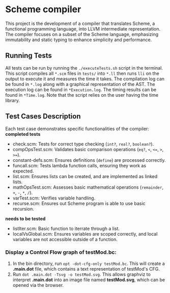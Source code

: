 # Scheme compiler
This project is the development of a compiler that translates Scheme, a functional programming language, into LLVM intermediate representation. The compiler focuses on a subset of the Scheme language, emphasizing immutability and static typing to enhance simplicity and performance.

## Running Tests
All tests can be run by running the `./executeTests.sh` script in the terminal. This script compiles all `*.scm` files in `tests/` into `*.ll` then runs `lli` on the output to execute it and measures the time it takes. The compilation log can be found in `*.log` along with a graphical representation of the AST. The execution log can be found in `*Execution.log`. The timing results can be found in `*Time.log`. Note that the script relies on the user having the time library.

## Test Cases Description
Each test case demonstrates specific functionalities of the compiler:
**completed tests**
* check.scm: Tests for correct type checking (`int?`, `real?`, `boolean?`).
* compOpsTest.scm: Validates basic comparison operations (`eq?`, `<`, `<=`, `>`, `>=`).
* constant-defs.scm: Ensures definitions (`define`) are processed correctly.
* funcall.scm: Tests lambda function calls, ensuring they work as expected.
* list.scm: Ensures lists can be created, and are implemented as linked lists.
* mathOpsTest.scm: Assesses basic mathematical operations (`remainder`, `+`, `-`, `*`, `/`).
* varTest.scm: Verifies variable handling.
* recurse.scm: Ensures out Scheme program is able to use basic recursion.

**needs to be tested**
* listIter.scm: Basic function to iterrate through a list.
* localVsGlobal.scm: Ensures variables are scoped correctly, and local variables are not accessible outside of a function.

### Display a Control Flow graph of testMod.bc:
1. In the bin directory, run `opt -dot-cfg-only testMod.bc`. This will create a **.main.dot** file, which contains a text representation of testMod's CFG.
2. Run `dot .main.dot -Tsvg -o testMod.svg`. This allows graphviz to interpret **.main.dot** into an image file named **testMod.svg**, which can be opened via the browser.
